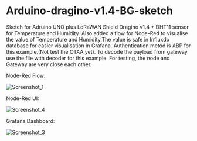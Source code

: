 # Arduino-dragino-v1.4-BG-sketch
Sketch for Adruino UNO plus LoRaWAN Shield Dragino v1.4 + DHT11 sensor for Temperature and Humidity. Also added a flow for Node-Red to visualise the value of Temperature and Humidity.The value is safe in Influxdb database for easier visualisation in Grafana. Authentication metod is ABP for this example.(Not test the OTAA yet). To decode the payload from gateway use the file with decoder for this example. For testing, the node and Gateway are very close each other.

Node-Red Flow:

![Screenshot_1](https://user-images.githubusercontent.com/36404591/145826200-595fe195-9f06-4ad9-abb4-a776e8710db8.png)

Node-Red UI:

![Screenshot_4](https://user-images.githubusercontent.com/36404591/145829667-c0cc2d91-0a7f-4393-a038-cee024d64d20.png)


Grafana Dashboard:

![Screenshot_3](https://user-images.githubusercontent.com/36404591/145827694-af463c61-f4cd-4cf9-967d-39d4e7fe3153.png)


